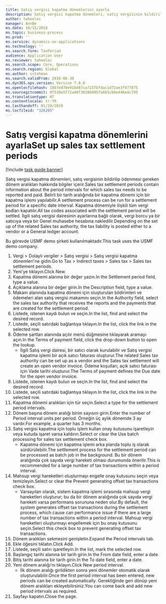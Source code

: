 ```yaml
---
title: Satış vergisi kapatma dönemlerini ayarla
description: Satış vergisi kapatma dönemleri, satış vergisinin bildirilip ödenmesi gereken dönem aralıkları hakkında bilgiler içerir.
author: twheeloc
manager: AnnBe
ms.date: 10/15/2018
ms.topic: business-process
ms.prod: ''
ms.service: dynamics-ax-applications
ms.technology: ''
ms.search.form: TaxPeriod
audience: Application User
ms.reviewer: twheeloc
ms.search.scope: Core, Operations
ms.search.region: Global
ms.author: vstehman
ms.search.validFrom: 2016-06-30
ms.dyn365.ops.version: Version 7.0.0
ms.openlocfilehash: 1087ed78e91b487ca7157bfdac1d72ae3f477875
ms.sourcegitcommit: 0f530e5f72a40f383868957a6b5cb0e446e4c795
ms.translationtype: HT
ms.contentlocale: tr-TR
ms.lasthandoff: 01/29/2019
ms.locfileid: "326205"
---
```

# <a name="set-up-sales-tax-settlement-periods"></a><span data-ttu-id="afafa-103">Satış vergisi kapatma dönemlerini ayarla</span><span class="sxs-lookup"><span data-stu-id="afafa-103">Set up sales tax settlement periods</span></span>

[!include [task guide banner](../../includes/task-guide-banner.md)]

<span data-ttu-id="afafa-104">Satış vergisi kapatma dönemleri, satış vergisinin bildirilip ödenmesi gereken dönem aralıkları hakkında bilgiler içerir.</span><span class="sxs-lookup"><span data-stu-id="afafa-104">Sales tax settlement periods contain information about the period intervals for which sales tax needs to be reported and paid.</span></span> <span data-ttu-id="afafa-105">Belirli bir tarih aralığında bir kapatma dönemi için bir kapatma işlemi yapılabilir.</span><span class="sxs-lookup"><span data-stu-id="afafa-105">A settlement process can be run for a settlement period for a specific date interval.</span></span> <span data-ttu-id="afafa-106">Kapatma dönemiyle ilişkili tüm vergi kodları kapatılır.</span><span class="sxs-lookup"><span data-stu-id="afafa-106">All tax codes associated with the settlement period will be settled.</span></span> <span data-ttu-id="afafa-107">İlgili satış vergisi dairesinin ayarlarına bağlı olarak, vergi borcu ya bir satıcıya veya bir Genel muhasebe hesabına nakledilir.</span><span class="sxs-lookup"><span data-stu-id="afafa-107">Depending on the set up of the related Sales tax authority, the tax liability is posted either to a vendor or a General ledger account.</span></span>



<span data-ttu-id="afafa-108">Bu görevde USMF demo şirketi kullanılmaktadır.</span><span class="sxs-lookup"><span data-stu-id="afafa-108">This task uses the USMF demo company.</span></span>



1. <span data-ttu-id="afafa-109">Vergi > Dolaylı vergiler > Satış vergisi > Satış vergisi kapatma dönemleri'ne gidin.</span><span class="sxs-lookup"><span data-stu-id="afafa-109">Go to Tax > Indirect taxes > Sales tax > Sales tax settlement periods.</span></span>
2. <span data-ttu-id="afafa-110">Yeni'ye tıklayın.</span><span class="sxs-lookup"><span data-stu-id="afafa-110">Click New.</span></span>
3. <span data-ttu-id="afafa-111">Kapatma dönemi alanına bir değer yazın.</span><span class="sxs-lookup"><span data-stu-id="afafa-111">In the Settlement period field, type a value.</span></span>
4. <span data-ttu-id="afafa-112">Açıklama alanına bir değer girin.</span><span class="sxs-lookup"><span data-stu-id="afafa-112">In the Description field, type a value.</span></span>
5. <span data-ttu-id="afafa-113">Makam alanında kapatma dönemi için oluşturulan bildirimleri ve ödemeleri alan satış vergisi makamını seçin.</span><span class="sxs-lookup"><span data-stu-id="afafa-113">In the Authority field, select the sales tax authority that receives the reports and the payments that are created for the settlement period.</span></span>
6. <span data-ttu-id="afafa-114">Listede, istenen kaydı bulun ve seçin.</span><span class="sxs-lookup"><span data-stu-id="afafa-114">In the list, find and select the desired record.</span></span>
7. <span data-ttu-id="afafa-115">Listede, seçili satırdaki bağlantıya tıklayın.</span><span class="sxs-lookup"><span data-stu-id="afafa-115">In the list, click the link in the selected row.</span></span>
8. <span data-ttu-id="afafa-116">Ödeme şartları alanında açılır menü düğmesine tıklayarak aramayı açın.</span><span class="sxs-lookup"><span data-stu-id="afafa-116">In the Terms of payment field, click the drop-down button to open the lookup.</span></span>
    * <span data-ttu-id="afafa-117">İlgili Satış vergi dairesi, bir satıcı olarak kurulabilir ve Satış vergisi kapatma işlemi bir açık satıcı faturası oluşturur.</span><span class="sxs-lookup"><span data-stu-id="afafa-117">The related Sales tax authority can be set up as a vendor and the Sales tax settlement will create an open vendor invoice.</span></span> <span data-ttu-id="afafa-118">Ödeme koşulları, açık satıcı faturası için Vade tarihi oluşturur.</span><span class="sxs-lookup"><span data-stu-id="afafa-118">The Terms of payment defines the Due date for the open vendor invoice.</span></span>  
9. <span data-ttu-id="afafa-119">Listede, istenen kaydı bulun ve seçin.</span><span class="sxs-lookup"><span data-stu-id="afafa-119">In the list, find and select the desired record.</span></span>
10. <span data-ttu-id="afafa-120">Listede, seçili satırdaki bağlantıya tıklayın.</span><span class="sxs-lookup"><span data-stu-id="afafa-120">In the list, click the link in the selected row.</span></span>
11. <span data-ttu-id="afafa-121">Kapatma dönemi aralıkları için tür seçin.</span><span class="sxs-lookup"><span data-stu-id="afafa-121">Select a type for the settlement period intervals.</span></span>
12. <span data-ttu-id="afafa-122">Dönem başına dönem aralığı birim sayısını girin.</span><span class="sxs-lookup"><span data-stu-id="afafa-122">Enter the number of Period interval units per period.</span></span> <span data-ttu-id="afafa-123">Örneğin üç aylık dönemde 3 ay vardır.</span><span class="sxs-lookup"><span data-stu-id="afafa-123">For example, a quarter has 3 months.</span></span>
13. <span data-ttu-id="afafa-124">Satış vergisi kapatma için toplu işlem kullan onay kutusunu işaretleyin veya kutuda işaret varsa kaldırın.</span><span class="sxs-lookup"><span data-stu-id="afafa-124">Select or clear the Use batch processing for sales tax settlement check box.</span></span>
    * <span data-ttu-id="afafa-125">Kapatma dönemi için kapatma işlemi arka planda toplu iş olarak sürdürülebilir.</span><span class="sxs-lookup"><span data-stu-id="afafa-125">The settlement process for the settlement period can be processed as batch job in the background.</span></span> <span data-ttu-id="afafa-126">Bu bir dönem aralığında çok sayıda vergi hareketi olması durumunda önerilir.</span><span class="sxs-lookup"><span data-stu-id="afafa-126">This is recommended for a large number of tax transactions within a period interval.</span></span>  
14. <span data-ttu-id="afafa-127">Mahsup vergi hareketleri oluşturmayı engelle onay kutusunu seçin veya temizleyin.</span><span class="sxs-lookup"><span data-stu-id="afafa-127">Select or clear the Prevent generating offset tax transactions check box.</span></span>
    * <span data-ttu-id="afafa-128">Varsayılan olarak, sistem kapatma işlemi sırasında mahsup vergi hareketleri oluşturur; bu da bir dönem aralığında çok sayıda vergi hareketi varsa performans sorununa neden olur.</span><span class="sxs-lookup"><span data-stu-id="afafa-128">By default, the system generates offset tax transactions during the settlement process, which cause can performance issue if there are a large number of tax transactions within a period interval.</span></span> <span data-ttu-id="afafa-129">Mahsup vergi hareketleri oluşturmayı engellemek için bu onay kutusunu seçin.</span><span class="sxs-lookup"><span data-stu-id="afafa-129">Select this check box to prevent generating offset tax transactions.</span></span>
15. <span data-ttu-id="afafa-130">Dönem aralıkları sekmesini genişletin.</span><span class="sxs-lookup"><span data-stu-id="afafa-130">Expand the Period intervals tab.</span></span>
16. <span data-ttu-id="afafa-131">Ekle öğesini tıklatın.</span><span class="sxs-lookup"><span data-stu-id="afafa-131">Click Add.</span></span>
17. <span data-ttu-id="afafa-132">Listede, seçili satırı işaretleyin.</span><span class="sxs-lookup"><span data-stu-id="afafa-132">In the list, mark the selected row.</span></span>
18. <span data-ttu-id="afafa-133">Başlangıç tarihi alanına bir tarih girin.</span><span class="sxs-lookup"><span data-stu-id="afafa-133">In the From date field, enter a date.</span></span>
19. <span data-ttu-id="afafa-134">Bitiş tarihi alanına bir tarih girin.</span><span class="sxs-lookup"><span data-stu-id="afafa-134">In the To date field, enter a date.</span></span>
20. <span data-ttu-id="afafa-135">Yeni dönem aralığı'nı tıklayın.</span><span class="sxs-lookup"><span data-stu-id="afafa-135">Click New period interval.</span></span>
    * <span data-ttu-id="afafa-136">İlk dönem aralığı girildikten sonra yeni dönemler otomatik olarak oluşturulabilir.</span><span class="sxs-lookup"><span data-stu-id="afafa-136">Once the first period interval has been entered, new periods can be created automatically.</span></span> <span data-ttu-id="afafa-137">Gerektiğinde geri dönüp yeni dönem aralıkları ekleyebilirsiniz.</span><span class="sxs-lookup"><span data-stu-id="afafa-137">You can come back and add new period intervals as required.</span></span>  
21. <span data-ttu-id="afafa-138">Sayfayı kapatın.</span><span class="sxs-lookup"><span data-stu-id="afafa-138">Close the page.</span></span>

